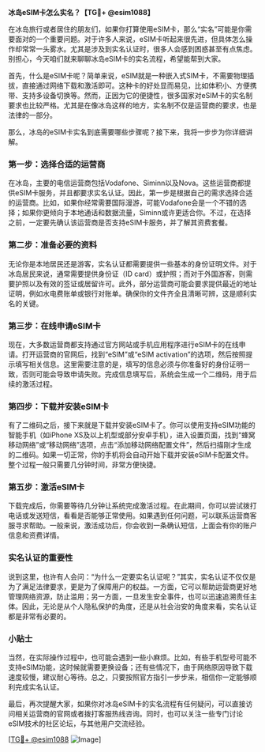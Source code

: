 **冰岛eSIM卡怎么实名？【TG💪+ @esim1088】**

在冰岛旅行或者居住的朋友们，如果你打算使用eSIM卡，那么“实名”可能是你需要面对的一个重要问题。对于许多人来说，eSIM卡听起来很先进，但具体怎么操作却常常一头雾水。尤其是涉及到实名认证时，很多人会感到困惑甚至有点焦虑。别担心，今天咱们就来聊聊冰岛eSIM卡的实名流程，希望能帮到大家。

首先，什么是eSIM卡呢？简单来说，eSIM就是一种嵌入式SIM卡，不需要物理插拔，直接通过网络下载和激活即可。这种卡的好处显而易见，比如体积小、方便携带、支持多设备切换等。然而，正因为它的便捷性，很多国家对eSIM卡的实名制要求也比较严格。尤其是在像冰岛这样的地方，实名制不仅是运营商的要求，也是法律的一部分。

那么，冰岛的eSIM卡实名到底需要哪些步骤呢？接下来，我将一步步为你详细讲解。

### 第一步：选择合适的运营商

在冰岛，主要的电信运营商包括Vodafone、Siminn以及Nova。这些运营商都提供eSIM卡服务，并且都要求实名认证。因此，第一步是根据自己的需求选择合适的运营商。比如，如果你经常需要国际漫游，可能Vodafone会是一个不错的选择；如果你更倾向于本地通话和数据流量，Siminn或许更适合你。不过，在选择之前，一定要先确认该运营商是否支持eSIM卡服务，并了解其资费套餐。

### 第二步：准备必要的资料

无论你是本地居民还是游客，实名认证都需要提供一些基本的身份证明文件。对于冰岛居民来说，通常需要提供身份证（ID card）或护照；而对于外国游客，则需要护照以及有效的签证或居留许可。此外，部分运营商可能会要求提供最近的地址证明，例如水电费账单或银行对账单。确保你的文件齐全且清晰可辨，这是顺利实名的关键。

### 第三步：在线申请eSIM卡

现在，大多数运营商都支持通过官方网站或手机应用程序进行eSIM卡的在线申请。打开运营商的官网后，找到“eSIM”或“eSIM activation”的选项，然后按照提示填写相关信息。这里需要注意的是，填写的信息必须与你准备好的身份证明一致，否则可能会导致申请失败。完成信息填写后，系统会生成一个二维码，用于后续的激活过程。

### 第四步：下载并安装eSIM卡

有了二维码之后，接下来就是下载并安装eSIM卡了。你可以使用支持eSIM功能的智能手机（如iPhone XS及以上机型或部分安卓手机），进入设置页面，找到“蜂窝移动网络”或“移动网络”选项，点击“添加移动网络配置文件”，然后扫描刚才生成的二维码。如果一切正常，你的手机将会自动开始下载并安装eSIM卡配置文件。整个过程一般只需要几分钟时间，非常方便快捷。

### 第五步：激活eSIM卡

下载完成后，你需要等待几分钟让系统完成激活过程。在此期间，你可以尝试拨打电话或发送短信，看看是否能够正常使用。如果遇到任何问题，可以联系运营商客服寻求帮助。一般来说，激活成功后，你会收到一条确认短信，上面会有你的账户信息和资费详情。

### 实名认证的重要性

说到这里，也许有人会问：“为什么一定要实名认证呢？”其实，实名认证不仅仅是为了满足法律要求，更是为了保障用户的权益。一方面，它可以帮助运营商更好地管理网络资源，防止滥用；另一方面，一旦发生安全事件，也可以迅速追溯责任主体。因此，无论是从个人隐私保护的角度，还是从社会治安的角度来看，实名认证都是非常有必要的。

### 小贴士

当然，在实际操作过程中，也可能会遇到一些小麻烦。比如，有些手机型号可能不支持eSIM功能，这时候就需要更换设备；还有些情况下，由于网络原因导致下载速度较慢，建议耐心等待。总之，只要按照官方指引一步步来，相信你一定能够顺利完成实名认证。

最后，再次提醒大家，如果你对冰岛eSIM卡的实名流程有任何疑问，可以直接访问相关运营商的官网或者拨打客服热线咨询。同时，也可以关注一些专门讨论eSIM技术的社区论坛，与其他用户交流经验。

[[TG💪+ @esim1088](https://t.me/s/esim1088) ![Image](https://i.postimg.cc/4NQfJmqS/Snipaste-2025-05-13-00-14-12.png)]